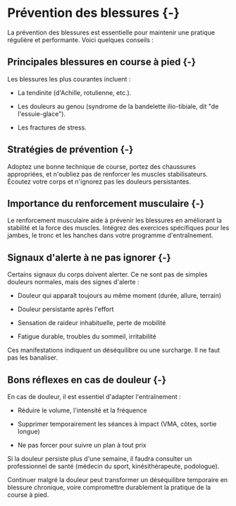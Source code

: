 

# Prévention des blessures {-}

La prévention des blessures est essentielle pour maintenir une pratique régulière et performante.
Voici quelques conseils :


## Principales blessures en course à pied {-}

Les blessures les plus courantes incluent :

- La tendinite (d'Achille, rotulienne, etc.).

- Les douleurs au genou (syndrome de la bandelette ilio-tibiale, dit "de l'essuie-glace").

- Les fractures de stress.


## Stratégies de prévention {-}

Adoptez une bonne technique de course, portez des chaussures appropriées,
et n'oubliez pas de renforcer les muscles stabilisateurs.
Écoutez votre corps et n'ignorez pas les douleurs persistantes.


## Importance du renforcement musculaire {-}

Le renforcement musculaire aide à prévenir les blessures en améliorant la stabilité et la force des muscles.
Intégrez des exercices spécifiques pour les jambes, le tronc et les hanches dans votre programme d'entraînement.


## Signaux d'alerte à ne pas ignorer {-}

Certains signaux du corps doivent alerter. Ce ne sont pas de simples douleurs normales, mais des signes d'alerte :

- Douleur qui apparaît toujours au même moment (durée, allure, terrain)

- Douleur persistante après l'effort

- Sensation de raideur inhabituelle, perte de mobilité

- Fatigue durable, troubles du sommeil, irritabilité

Ces manifestations indiquent un déséquilibre ou une surcharge. Il ne faut pas les banaliser.


## Bons réflexes en cas de douleur {-}

En cas de douleur, il est essentiel d'adapter l'entraînement :

- Réduire le volume, l'intensité et la fréquence

- Supprimer temporairement les séances à impact (VMA, côtes, sortie longue)

- Ne pas forcer pour suivre un plan à tout prix

Si la douleur persiste plus d'une semaine, il faudra consulter un professionnel de santé (médecin du sport, kinésithérapeute, podologue).

Continuer malgré la douleur peut transformer un déséquilibre temporaire en blessure chronique, voire compromettre durablement la pratique de la course à pied.

